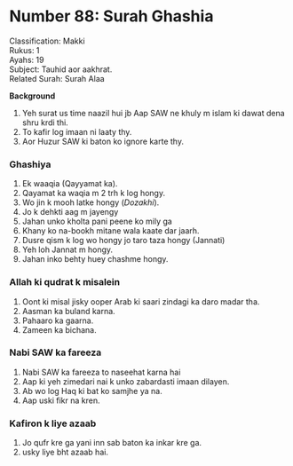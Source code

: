 # Number 88: Surah Ghashia

Classification: Makki  
Rukus: 1  
Ayahs: 19  
Subject: Tauhid aor aakhrat.  
Related Surah: Surah Alaa

**Background**
1. Yeh surat us time naazil hui jb Aap SAW ne khuly m islam ki dawat dena shru krdi thi.
2. To kafir log imaan ni laaty thy.
3. Aor Huzur SAW ki baton ko ignore karte thy.

### Ghashiya
1. Ek waaqia (Qayyamat ka).
2. Qayamat ka waqia m 2 trh k log hongy.
3. Wo jin k mooh latke hongy (*Dozakhi*).
4. Jo k dehkti aag m jayengy
5. Jahan unko kholta pani peene ko mily ga
6. Khany ko na-bookh mitane wala kaate dar jaarh.
7. Dusre qism k log wo hongy jo taro taza hongy (Jannati)
8. Yeh loh Jannat m hongy.
9. Jahan inko behty huey chashme hongy.

### Allah ki qudrat k misalein
1. Oont ki misal jisky ooper Arab ki saari zindagi ka daro madar tha.
2. Aasman ka buland karna.
3. Pahaaro ka gaarna.
4. Zameen ka bichana.

### Nabi SAW ka fareeza
1. Nabi SAW ka fareeza to naseehat karna hai
2. Aap ki yeh zimedari nai k unko zabardasti imaan dilayen.
3. Ab wo log Haq ki bat ko samjhe ya na.
4. Aap uski fikr na kren.

### Kafiron k liye azaab
1. Jo qufr kre ga yani inn sab baton ka inkar kre ga.
2. usky liye bht azaab hai.
